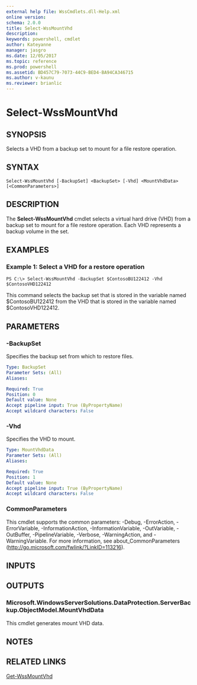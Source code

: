 ```yaml
---
external help file: WssCmdlets.dll-Help.xml
online version: 
schema: 2.0.0
title: Select-WssMountVhd
description: 
keywords: powershell, cmdlet
author: Kateyanne
manager: jasgro
ms.date: 12/05/2017
ms.topic: reference
ms.prod: powershell
ms.assetid: BD457C79-7073-44C9-BED4-BA94CA346715
ms.author: v-kaunu
ms.reviewer: brianlic
---
```


# Select-WssMountVhd

## SYNOPSIS
Selects a VHD from a backup set to mount for a file restore operation.

## SYNTAX

```
Select-WssMountVhd [-BackupSet] <BackupSet> [-Vhd] <MountVhdData> [<CommonParameters>]
```

## DESCRIPTION
The **Select-WssMountVhd** cmdlet selects a virtual hard drive (VHD) from a backup set to mount for a file restore operation.
Each VHD represents a backup volume in the set.

## EXAMPLES

### Example 1: Select a VHD for a restore operation
```
PS C:\> Select-WssMountVhd -BackupSet $ContosoBU122412 -Vhd $ContosoVHD122412
```

This command selects the backup set that is stored in the variable named $ContosoBU122412 from the VHD that is stored in the variable named $ContosoVHD122412.

## PARAMETERS

### -BackupSet
Specifies the backup set from which to restore files.

```yaml
Type: BackupSet
Parameter Sets: (All)
Aliases: 

Required: True
Position: 0
Default value: None
Accept pipeline input: True (ByPropertyName)
Accept wildcard characters: False
```

### -Vhd
Specifies the VHD to mount.

```yaml
Type: MountVhdData
Parameter Sets: (All)
Aliases: 

Required: True
Position: 1
Default value: None
Accept pipeline input: True (ByPropertyName)
Accept wildcard characters: False
```

### CommonParameters
This cmdlet supports the common parameters: -Debug, -ErrorAction, -ErrorVariable, -InformationAction, -InformationVariable, -OutVariable, -OutBuffer, -PipelineVariable, -Verbose, -WarningAction, and -WarningVariable. For more information, see about_CommonParameters (http://go.microsoft.com/fwlink/?LinkID=113216).

## INPUTS

## OUTPUTS

### Microsoft.WindowsServerSolutions.DataProtection.ServerBackup.ObjectModel.MountVhdData
This cmdlet generates mount VHD data.

## NOTES

## RELATED LINKS

[Get-WssMountVhd](./Get-WssMountVhd.md)

